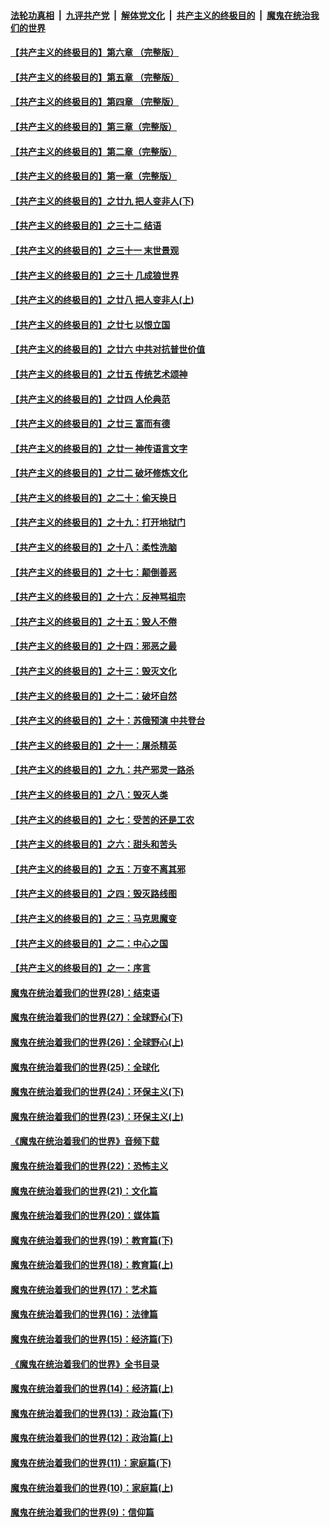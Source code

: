 ####  [法轮功真相](../../../../basic/blob/master/README.md?t=06230102) &nbsp;|&nbsp; [九评共产党](../../../../9ping.md/blob/master/README.md?t=06230102) &nbsp;|&nbsp; [解体党文化](../../../../jtdwh.md/blob/master/README.md?t=06230102)  &nbsp;|&nbsp; [共产主义的终极目的](../../../../gczydzjmd.md/blob/master/README.md?t=06230102) &nbsp;|&nbsp; [魔鬼在统治我们的世界](../../../../mgztzwmdsj.md/blob/master/README.md?t=06230102) 

#### [【共产主义的终极目的】第六章 （完整版）](../pages/nsc422/n11428913.md?t=06230102) 

#### [【共产主义的终极目的】第五章 （完整版）](../pages/nsc422/n11428912.md?t=06230102) 

#### [【共产主义的终极目的】第四章 （完整版）](../pages/nsc422/n11428907.md?t=06230102) 

#### [【共产主义的终极目的】第三章（完整版）](../pages/nsc422/n11428848.md?t=06230102) 

#### [【共产主义的终极目的】第二章（完整版）](../pages/nsc422/n11428831.md?t=06230102) 

#### [【共产主义的终极目的】第一章（完整版）](../pages/nsc422/n11417651.md?t=06230102) 

#### [【共产主义的终极目的】之廿九 把人变非人(下)](../pages/nsc422/n11344140.md?t=06230102) 

#### [【共产主义的终极目的】之三十二 结语](../pages/nsc422/n11360535.md?t=06230102) 

#### [【共产主义的终极目的】之三十一 末世景观](../pages/nsc422/n11351129.md?t=06230102) 

#### [【共产主义的终极目的】之三十 几成狼世界](../pages/nsc422/n11348280.md?t=06230102) 

#### [【共产主义的终极目的】之廿八 把人变非人(上)](../pages/nsc422/n11340492.md?t=06230102) 

#### [【共产主义的终极目的】之廿七 以恨立国](../pages/nsc422/n11336944.md?t=06230102) 

#### [【共产主义的终极目的】之廿六 中共对抗普世价值](../pages/nsc422/n11324785.md?t=06230102) 

#### [【共产主义的终极目的】之廿五 传统艺术颂神](../pages/nsc422/n11296396.md?t=06230102) 

#### [【共产主义的终极目的】之廿四 人伦典范](../pages/nsc422/n11296397.md?t=06230102) 

#### [【共产主义的终极目的】之廿三 富而有德](../pages/nsc422/n11283598.md?t=06230102) 

#### [【共产主义的终极目的】之廿一 神传语言文字](../pages/nsc422/n11263265.md?t=06230102) 

#### [【共产主义的终极目的】之廿二 破坏修炼文化](../pages/nsc422/n11245728.md?t=06230102) 

#### [【共产主义的终极目的】之二十：偷天换日](../pages/nsc422/n11238846.md?t=06230102) 

#### [【共产主义的终极目的】之十九：打开地狱门](../pages/nsc422/n11206376.md?t=06230102) 

#### [【共产主义的终极目的】之十八：柔性洗脑](../pages/nsc422/n11199994.md?t=06230102) 

#### [【共产主义的终极目的】之十七：颠倒善恶](../pages/nsc422/n11179782.md?t=06230102) 

#### [【共产主义的终极目的】之十六：反神骂祖宗](../pages/nsc422/n11166798.md?t=06230102) 

#### [【共产主义的终极目的】之十五：毁人不倦](../pages/nsc422/n11166792.md?t=06230102) 

#### [【共产主义的终极目的】之十四：邪恶之最](../pages/nsc422/n11150249.md?t=06230102) 

#### [【共产主义的终极目的】之十三：毁灭文化](../pages/nsc422/n11135227.md?t=06230102) 

#### [【共产主义的终极目的】之十二：破坏自然](../pages/nsc422/n11135214.md?t=06230102) 

#### [【共产主义的终极目的】之十：苏俄预演 中共登台](../pages/nsc422/n11118424.md?t=06230102) 

#### [【共产主义的终极目的】之十一：屠杀精英](../pages/nsc422/n11118442.md?t=06230102) 

#### [【共产主义的终极目的】之九：共产邪灵一路杀](../pages/nsc422/n11114139.md?t=06230102) 

#### [【共产主义的终极目的】之八：毁灭人类](../pages/nsc422/n11108503.md?t=06230102) 

#### [【共产主义的终极目的】之七：受苦的还是工农](../pages/nsc422/n11101809.md?t=06230102) 

#### [【共产主义的终极目的】之六：甜头和苦头](../pages/nsc422/n11096971.md?t=06230102) 

#### [【共产主义的终极目的】之五：万变不离其邪](../pages/nsc422/n11091285.md?t=06230102) 

#### [【共产主义的终极目的】之四：毁灭路线图](../pages/nsc422/n11086284.md?t=06230102) 

#### [【共产主义的终极目的】之三：马克思魔变](../pages/nsc422/n11061941.md?t=06230102) 

#### [【共产主义的终极目的】之二：中心之国](../pages/nsc422/n11047728.md?t=06230102) 

#### [【共产主义的终极目的】之一：序言](../pages/nsc422/n11086077.md?t=06230102) 

#### [魔鬼在统治着我们的世界(28)：结束语](../pages/nsc422/n10936246.md?t=06230102) 

#### [魔鬼在统治着我们的世界(27)：全球野心(下)](../pages/nsc422/n10928319.md?t=06230102) 

#### [魔鬼在统治着我们的世界(26)：全球野心(上)](../pages/nsc422/n10900318.md?t=06230102) 

#### [魔鬼在统治着我们的世界(25)：全球化](../pages/nsc422/n10788205.md?t=06230102) 

#### [魔鬼在统治着我们的世界(24)：环保主义(下)](../pages/nsc422/n10695307.md?t=06230102) 

#### [魔鬼在统治着我们的世界(23)：环保主义(上)](../pages/nsc422/n10688613.md?t=06230102) 

#### [《魔鬼在统治着我们的世界》音频下载](../pages/nsc422/n10635553.md?t=06230102) 

#### [魔鬼在统治着我们的世界(22)：恐怖主义](../pages/nsc422/n10614727.md?t=06230102) 

#### [魔鬼在统治着我们的世界(21)：文化篇](../pages/nsc422/n10597706.md?t=06230102) 

#### [魔鬼在统治着我们的世界(20)：媒体篇](../pages/nsc422/n10586579.md?t=06230102) 

#### [魔鬼在统治着我们的世界(19)：教育篇(下)](../pages/nsc422/n10564808.md?t=06230102) 

#### [魔鬼在统治着我们的世界(18)：教育篇(上)](../pages/nsc422/n10526970.md?t=06230102) 

#### [魔鬼在统治着我们的世界(17)：艺术篇](../pages/nsc422/n10499093.md?t=06230102) 

#### [魔鬼在统治着我们的世界(16)：法律篇](../pages/nsc422/n10485969.md?t=06230102) 

#### [魔鬼在统治着我们的世界(15)：经济篇(下)](../pages/nsc422/n10469975.md?t=06230102) 

#### [《魔鬼在统治着我们的世界》全书目录](../pages/nsc422/n10464261.md?t=06230102) 

#### [魔鬼在统治着我们的世界(14)：经济篇(上)](../pages/nsc422/n10457370.md?t=06230102) 

#### [魔鬼在统治着我们的世界(13)：政治篇(下)](../pages/nsc422/n10448270.md?t=06230102) 

#### [魔鬼在统治着我们的世界(12)：政治篇(上)](../pages/nsc422/n10444576.md?t=06230102) 

#### [魔鬼在统治着我们的世界(11)：家庭篇(下)](../pages/nsc422/n10440961.md?t=06230102) 

#### [魔鬼在统治着我们的世界(10)：家庭篇(上)](../pages/nsc422/n10435448.md?t=06230102) 

#### [魔鬼在统治着我们的世界(9)：信仰篇](../pages/nsc422/n10432159.md?t=06230102) 

